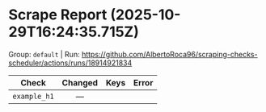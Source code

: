# Scrape Report (2025-10-29T16:24:35.715Z)

Group: `default`  |  Run: https://github.com/AlbertoRoca96/scraping-checks-scheduler/actions/runs/18914921834

| Check | Changed | Keys | Error |
|---|:---:|:--|:--|
| `example_h1` | — |  |  |
